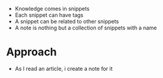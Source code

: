 * Knowledge comes in snippets
* Each snippet can have tags
* A snippet can be related to other snippets
* A note is nothing but a collection of snippets with a name



# Approach
* As I read an article, i create a note for it
